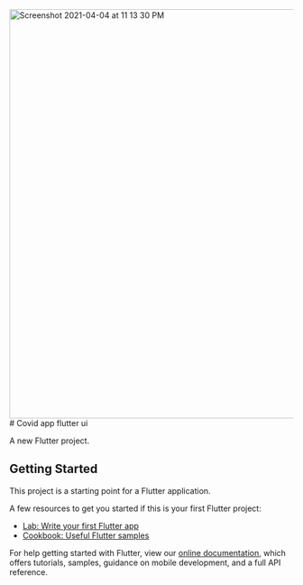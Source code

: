 <img width="725" alt="Screenshot 2021-04-04 at 11 13 30 PM" src="https://user-images.githubusercontent.com/28984101/113721567-44d34e80-970d-11eb-9a07-a06406446ddd.png">
# Covid app flutter ui

A new Flutter project.

## Getting Started

This project is a starting point for a Flutter application.

A few resources to get you started if this is your first Flutter project:

- [Lab: Write your first Flutter app](https://flutter.dev/docs/get-started/codelab)
- [Cookbook: Useful Flutter samples](https://flutter.dev/docs/cookbook)

For help getting started with Flutter, view our
[online documentation](https://flutter.dev/docs), which offers tutorials,
samples, guidance on mobile development, and a full API reference.
